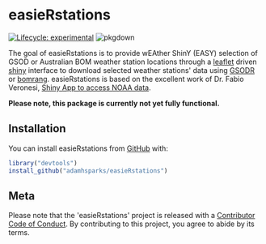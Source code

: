 
# easieRstations

<!-- badges: start -->
[![Lifecycle: experimental](https://img.shields.io/badge/lifecycle-experimental-orange.svg)](https://www.tidyverse.org/lifecycle/#experimental)
![pkgdown](https://github.com/adamhsparks/easieRstations/workflows/pkgdown/badge.svg)
<!-- badges: end -->

The goal of easieRstations is to provide wEAther ShinY (EASY) selection of GSOD or Australian BOM weather station locations through a [leaflet](https://cran.r-project.org/package=leaflet) driven [shiny](https://cran.r-project.org/package=shiny) interface to download selected weather stations' data using [GSODR](https://cran.r-project.org/package=GSODR) or [bomrang](https://cran.r-project.org/package=bomrang). easieRstations is based on the excellent work of Dr. Fabio Veronesi, [Shiny App to access NOAA data](https://r-video-tutorial.blogspot.com/2019/02/shiny-app-to-access-noaa-data.html).

**Please note, this package is currently not yet fully functional.**

## Installation

You can install easieRstations from [GitHub](https://www.github.com/adamhsparks/easieRstations) with:

``` r
library("devtools")
install_github("adamhsparks/easieRstations")
```

## Meta

Please note that the 'easieRstations' project is released with a
[Contributor Code of Conduct](CODE_OF_CONDUCT.md).
By contributing to this project, you agree to abide by its terms.
